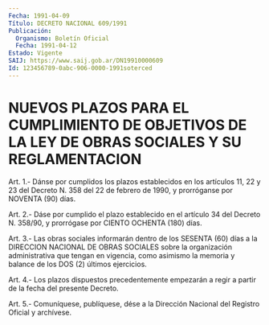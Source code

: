 ```yaml
---
Fecha: 1991-04-09
Título: DECRETO NACIONAL 609/1991
Publicación:
  Organismo: Boletín Oficial
  Fecha: 1991-04-12
Estado: Vigente
SAIJ: https://www.saij.gob.ar/DN19910000609
Id: 123456789-0abc-906-0000-1991soterced
---
```

# NUEVOS PLAZOS PARA EL CUMPLIMIENTO DE OBJETIVOS DE LA LEY DE OBRAS SOCIALES Y SU REGLAMENTACION

<a id="1"></a>
Art.  1.-  Dánse  por cumplidos los plazos establecidos en los artículos 11, 22 y 23 del  Decreto  N.  358  del  22  de febrero de 1990, y prorróganse por NOVENTA (90) días.

<a id="2"></a>
Art. 2.- Dáse por cumplido el plazo establecido en el artículo 34 del  Decreto  N.  358/90,  y prorrógase por CIENTO OCHENTA (180) días.

<a id="3"></a>
Art.  3.-  Las obras sociales informarán dentro de los SESENTA (60)  días a la DIRECCION  NACIONAL  DE  OBRAS  SOCIALES  sobre  la organización  administrativa  que tengan en vigencia, como asimismo la memoria y balance de los DOS (2) últimos ejercicios.

<a id="4"></a>
Art.  4.-  Los  plazos  dispuestos precedentemente empezarán a regir a partir de la fecha del presente Decreto.

<a id="5"></a>
Art. 5.- Comuníquese, publíquese, dése a la Dirección Nacional del Registro Oficial y archívese.